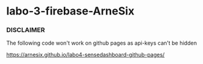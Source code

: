 # labo-3-firebase-ArneSix

### DISCLAIMER

The following code won't work on github pages as api-keys can't be hidden

https://arnesix.github.io/labo4-sensedashboard-github-pages/
